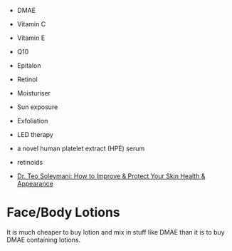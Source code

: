 - DMAE
- Vitamin C
- Vitamin E
- Q10
- Epitalon
- Retinol
- Moisturiser
- Sun exposure
- Exfoliation
- LED therapy
- a novel human platelet extract (HPE) serum
- retinoids

- [Dr. Teo Soleymani: How to Improve & Protect Your Skin Health & Appearance](https://www.youtube.com/watch?v=wgUjIRtote8)

# Face/Body Lotions
It is much cheaper to buy lotion and mix in stuff like DMAE than it is to buy DMAE containing lotions.